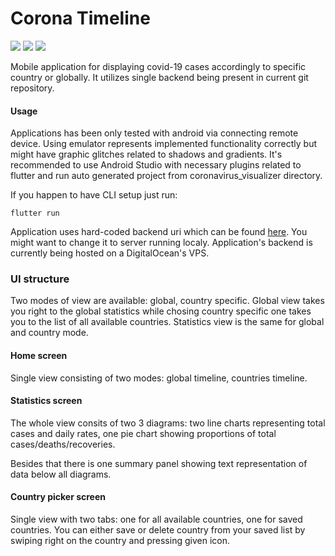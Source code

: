 # Corona Timeline

[![](https://img.shields.io/badge/flutter-newest-blue)](https://flutter.dev/)
[![](https://img.shields.io/badge/flutter__bloc-3.2.0-blue)](https://pub.dev/packages/flutter_bloc/versions/3.2.0)
[![](https://img.shields.io/badge/dio-3.0.9-blue)](https://pub.dev/packages/dio/versions/3.0.9)




Mobile application for displaying covid-19 cases accordingly to specific country or globally. It utilizes single backend being present in current git repository.



#### Usage
Applications has been only tested with android via connecting remote device. Using emulator represents implemented functionality correctly but might have graphic glitches related to shadows and gradients.
It's recommended to use Android Studio with necessary plugins related to flutter and run auto generated project from coronavirus_visualizer directory.

If you happen to have CLI setup just run:

`flutter run`

Application uses hard-coded backend uri which can be found [here](https://github.com/Qizot/CoronavirusVisualizer/blob/7be2e47bc80aab14b0fde7423ced31c6b3d98444/frontend/coronavirus_visualizer/lib/main.dart#L11). You might want to change it to server running localy. Application's backend is currently being hosted on a DigitalOcean's VPS. 


### UI structure
Two modes of view are available: global, country specific. Global view takes you right to the global statistics while chosing country specific one takes you to the list of all available countries. Statistics view is the same for global and country mode.

#### Home screen
Single view consisting of two modes: global timeline, countries timeline.

#### Statistics screen
The whole view consits of two 3 diagrams: two line charts representing total cases and daily rates, one pie chart showing proportions of total cases/deaths/recoveries.

Besides that there is one summary panel showing text representation of data below all diagrams.

#### Country picker screen
Single view with two tabs: one for all available countries, one for saved countries. You can either save or delete country from your saved list by swiping right on the country and pressing given icon.

